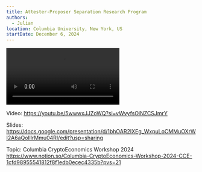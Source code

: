 ```yaml
---
title: Attester-Proposer Separation Research Program
authors:
  - Julian
location: Columbia University, New York, US
startDate: December 6, 2024
---
```


<video src="https://youtu.be/5wwwxJJZoWQ?si=vWvyfsOiNZCSJmrY"></video>

Video: <https://youtu.be/5wwwxJJZoWQ?si=vWvyfsOiNZCSJmrY>

Slides: <https://docs.google.com/presentation/d/1bhOAR2IXEg_WxpuLoCMMuOXrWI2A6aQolllrMmu04RI/edit?usp=sharing>

Topic: Columbia CryptoEconomics Workshop 2024 <https://www.notion.so/Columbia-CryptoEconomics-Workshop-2024-CCE-1cfd98955541812f8f1edb0ecec4335b?pvs=21>
